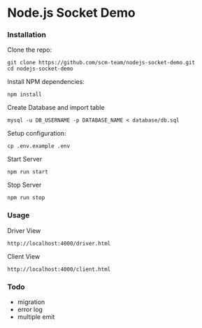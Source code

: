 # Node.js Socket Demo

### Installation

Clone the repo:
```
git clone https://github.com/scm-team/nodejs-socket-demo.git
cd nodejs-socket-demo
```

Install NPM dependencies:
```
npm install
```

Create Database and import table
```
mysql -u DB_USERNAME -p DATABASE_NAME < database/db.sql
```

Setup configuration:
```
cp .env.example .env
```

Start Server
```
npm run start
```

Stop Server
```
npm run stop
```

### Usage

Driver View
```
http://localhost:4000/driver.html
```

Client View
```
http://localhost:4000/client.html
```

### Todo
- migration
- error log
- multiple emit
